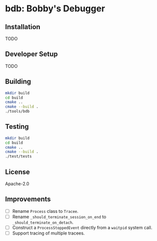 # bdb: Bobby's Debugger

## Installation

TODO

## Developer Setup

TODO

## Building

```bash
mkdir build
cd build
cmake ..
cmake --build .
./tools/bdb
```

## Testing

```bash
mkdir build
cd build
cmake ..
cmake --build .
./test/tests
```

## License

Apache-2.0

## Improvements

-[ ] Rename `Process` class to `Tracee`.
-[ ] Rename `_should_terminate_session_on_end` to `_should_terminate_on_detach`.
-[ ] Construct a `ProcessStoppedEvent` directly from a `waitpid` system call.
-[ ] Support tracing of multiple tracees.
